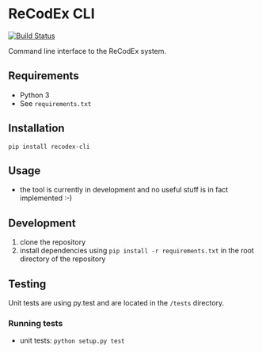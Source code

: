 # ReCodEx CLI

[![Build Status](https://travis-ci.org/ReCodEx/cli.svg?branch=master)](https://travis-ci.org/ReCodEx/cli)

Command line interface to the ReCodEx system.

## Requirements
- Python 3
- See `requirements.txt`

## Installation
`pip install recodex-cli`

## Usage
- the tool is currently in development and no useful stuff is in fact implemented :-)

## Development
1. clone the repository
2. install dependencies using `pip install -r requirements.txt` in the root 
   directory of the repository

## Testing
Unit tests are using py.test and are located in the `/tests` directory.

### Running tests
- unit tests: `python setup.py test`


